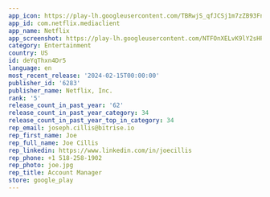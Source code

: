```yaml
---
app_icon: https://play-lh.googleusercontent.com/TBRwjS_qfJCSj1m7zZB93FnpJM5fSpMA_wUlFDLxWAb45T9RmwBvQd5cWR5viJJOhkI
app_id: com.netflix.mediaclient
app_name: Netflix
app_screenshot: https://play-lh.googleusercontent.com/NTFOnXELvK9lY2sHPNxNOzCzXNNdgRVq8qbBtTUOGtRgVCHi-LXMTl4cuv24ZMUOpgg
category: Entertainment
country: US
id: deYqThxn4Dr5
language: en
most_recent_release: '2024-02-15T00:00:00'
publisher_id: '6283'
publisher_name: Netflix, Inc.
rank: '5'
release_count_in_past_year: '62'
release_count_in_past_year_category: 34
release_count_in_past_year_top_in_category: 34
rep_email: joseph.cillis@bitrise.io
rep_first_name: Joe
rep_full_name: Joe Cillis
rep_linkedin: https://www.linkedin.com/in/joecillis
rep_phone: +1 518-258-1902
rep_photo: joe.jpg
rep_title: Account Manager
store: google_play
---
```

